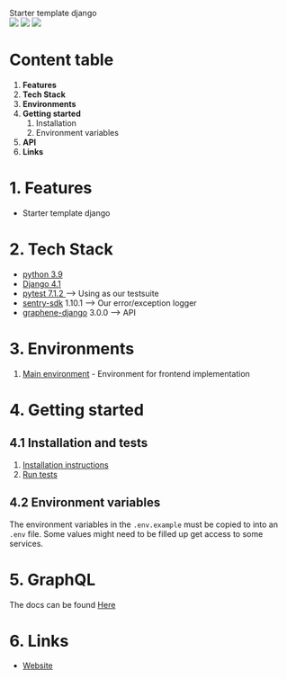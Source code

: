 
<p>
Starter template django
</br>
<img src="https://img.shields.io/badge/Django-092E20?style=for-the-badge&logo=django&logoColor=green" />
<img src="https://img.shields.io/badge/Python-FFD43B?style=for-the-badge&logo=python&logoColor=blue" />
<img src="https://img.shields.io/badge/redis-CC0000.svg?&style=for-the-badge&logo=redis&logoColor=white" />
</p>


# Content table
<ol>
  <li><b>Features</b></li>
  <li><b>Tech Stack</b></li>
  <li><b>Environments</b></li>
  <li>
    <b>Getting started</b>
    <ol>
      <li>Installation</li>
      <li>Environment variables</li>
    </ol>
  </li>
  <li><b>API</b></li>
  <li><b>Links</b></li>
</ol>

# 1. Features
* Starter template django

# 2. Tech Stack

* <u>python 3.9</u>
* <u>Django 4.1</u>
* <u>pytest 7.1.2 </u>             --> Using as our testsuite
* <u>sentry-sdk</u> 1.10.1          --> Our error/exception logger
* <u>graphene-django</u> 3.0.0              --> API

# 3. Environments
1. <u>Main environment</u> - Environment for frontend implementation

# 4. Getting started
## 4.1 Installation and tests

1. [Installation instructions](docs/installation.md)
1. [Run tests](docs/testing.md)

## 4.2 Environment variables

The environment variables in the `.env.example` must be copied to into an `.env` file.
Some values might need to be filled up get access to some services.

# 5. GraphQL

The docs can be found <a href="https://{app_name}.be/graphql">Here</a>

# 6. Links
* <a href="https://www.{app_name}.be/" target="_blank">Website</a>


